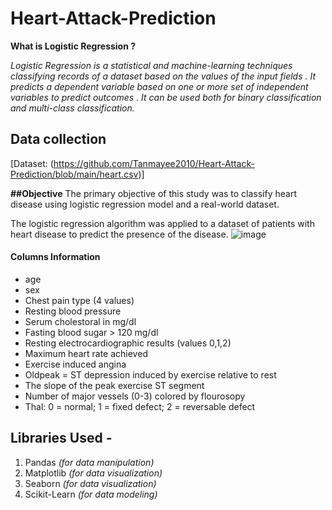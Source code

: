 # Heart-Attack-Prediction


**What is Logistic Regression ?**

*Logistic Regression is a statistical and machine-learning techniques classifying records of a dataset based on the values of the input fields . It predicts a dependent variable based on one or more set of independent variables to predict outcomes . It can be used both for binary classification and multi-class classification.*
## Data collection 

[Dataset: (https://github.com/Tanmayee2010/Heart-Attack-Prediction/blob/main/heart.csv)]

**##Objective**
The primary objective of this study was to classify heart disease using logistic regression model and a real-world dataset. 

The logistic regression algorithm was applied to a dataset of patients with heart disease to predict the presence of the disease.
![image](https://github.com/Tanmayee2010/Heart-Attack-Prediction/assets/128023014/7515f46a-815f-4dfc-b3be-ece4a49e9684)
    
#### Columns Information
 - age
 - sex
 - Chest pain type (4 values)
 - Resting blood pressure
 - Serum cholestoral in mg/dl
 - Fasting blood sugar > 120 mg/dl
 - Resting electrocardiographic results (values 0,1,2)
 - Maximum heart rate achieved
 - Exercise induced angina
 - Oldpeak = ST depression induced by exercise relative to rest
 - The slope of the peak exercise ST segment
 - Number of major vessels (0-3) colored by flourosopy
 - Thal: 0 = normal; 1 = fixed defect; 2 = reversable defect

## Libraries Used - 
  1. Pandas *(for data manipulation)*
  2. Matplotlib *(for data visualization)*
  3. Seaborn *(for data visualization)*
  4. Scikit-Learn *(for data modeling)*
